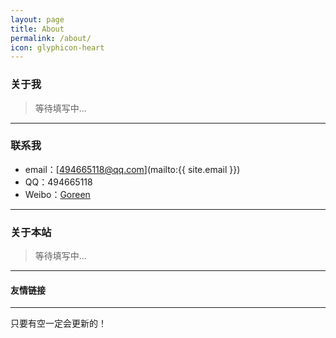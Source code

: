 ```yaml
---
layout: page
title: About
permalink: /about/
icon: glyphicon-heart
---
```


### 关于我

> 等待填写中...

---

### 联系我

* email：[494665118@qq.com](mailto:{{ site.email }})
* QQ：494665118
* Weibo：[Goreen](http://weibo.com/goreen)

---

### 关于本站   

> 等待填写中...
 

---

#### 友情链接


---

只要有空一定会更新的！